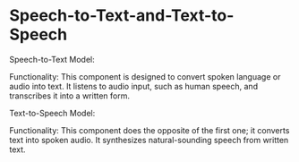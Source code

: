 # Speech-to-Text-and-Text-to-Speech

Speech-to-Text Model:

Functionality: This component is designed to convert spoken language or audio into text. It listens to audio input, such as human speech, and transcribes it into a written form.

Text-to-Speech Model:

Functionality: This component does the opposite of the first one; it converts text into spoken audio. It synthesizes natural-sounding speech from written text.
